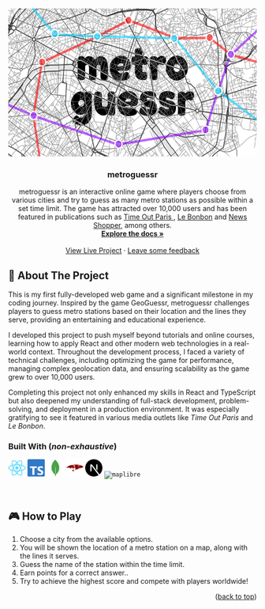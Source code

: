 <a id="readme-top"></a>

<!-- PROJECT LOGO -->
<br />
<div align="center">
  <a href="https://github.com/jloizel/metroguessr-client">
    <img src="https://github.com/jloizel/metroguessr-client/blob/main/public/share.jpg" alt="Logo" width="auto" height="300">
  </a>

<h3 align="center">metroguessr</h3>

  <p align="center">
    metroguessr is an interactive online game where players choose from various cities and try to guess as many metro stations as possible within a set time limit. The game has attracted over 10,000 users and has been featured in publications such as <a href="https://www.timeout.fr/paris/actualites/vous-etes-chaud-sur-la-carte-du-metro-prouvez-le-en-1-minute-071424">Time Out Paris </a>, <a href="https://en.lebonbon.fr/paris/news/do-you-really-know/">Le Bonbon</a> and <a href="https://www.newsshopper.co.uk/news/24457392.london-underground-game-name-tube-stations-1-minute/">News Shopper</a>, among others.  
    <br />
    <a href=""><strong>Explore the docs »</strong></a>
    <br />
    <br />
    <a href="https://github.com/jloizel/metroguessr-client">View Live Project</a>
    ·
    <a href="https://github.com/jloizel/metroguessr-client/issues/new?labels=bug&template=bug-report---.md">Leave some feedback</a>
<!--     ·
    <a href="https://github.com/jloizel/metroguessr-client/issues/new?labels=enhancement&template=feature-request---.md">Request Feature</a> -->
  </p>
</div>


<!-- ABOUT THE PROJECT -->
## 📝 About The Project

This is my first fully-developed web game and a significant milestone in my coding journey. Inspired by the game GeoGuessr, metroguessr challenges players to guess metro stations based on their location and the lines they serve, providing an entertaining and educational experience. 

I developed this project to push myself beyond tutorials and online courses, learning how to apply React and other modern web technologies in a real-world context. Throughout the development process, I faced a variety of technical challenges, including optimizing the game for performance, managing complex geolocation data, and ensuring scalability as the game grew to over 10,000 users.

Completing this project not only enhanced my skills in React and TypeScript but also deepened my understanding of full-stack development, problem-solving, and deployment in a production environment. It was especially gratifying to see it featured in various media outlets like *Time Out Paris* and *Le Bonbon*.


### Built With (***non-exhaustive***)

<code><img src="https://github.com/jloizel/jloizel/blob/main/Assets/react-color.svg" alt="react" height="35px"/></code>
<code><img src="https://github.com/jloizel/jloizel/blob/main/Assets/typescript-color.svg" alt="typescript" height="35px"/></code>
<code><img src="https://github.com/jloizel/jloizel/blob/main/Assets/mongodb-color.svg" alt="mongodb" height="35px"/></code>
<code><img src="https://github.com/jloizel/jloizel/blob/main/Assets/mongoose-color.svg" alt="mongoose" height="35px"/></code>
<code><img src="https://github.com/jloizel/jloizel/blob/main/Assets/nextdotjs-color.svg" alt="nextJS" height="35px"/></code>
<code><img src="https://maplibre.org/img/maplibre-logo-big.svg" alt="maplibre" height="35px"/></code>

</br>

## 🎮 How to Play

1. Choose a city from the available options.
2. You will be shown the location of a metro station on a map, along with the lines it serves.
3. Guess the name of the station within the time limit.
4. Earn points for a correct answer..
5. Try to achieve the highest score and compete with players worldwide!

<p align="right">(<a href="#readme-top">back to top</a>)</p>



